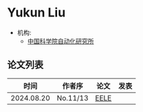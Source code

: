 # Yukun Liu

- 机构:
  - [中国科学院自动化研究所](../Institutions/CHN_CAS_中国科学院.md)

## 论文列表

| 时间 | 作者序 | 论文 | 发表 |
|:-:|:-:|---|---|
| 2024.08.20 | No.11/13 | [EELE](../Models/E2E/2024.08.20_EELE.md) |